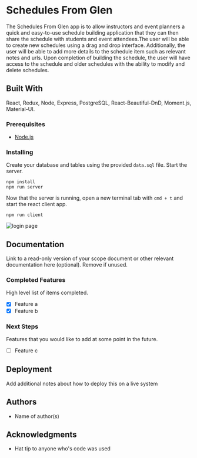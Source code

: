 # Schedules From Glen

The Schedules From Glen app is to allow instructors and event planners a quick and easy-to-use schedule building application that they can then share the schedule with students and event attendees.The user will be able to create new schedules using a drag and drop interface. Additionally, the user will be able to add more details to the schedule item such as relevant notes and urls. Upon completion of building the schedule, the user will have access to the schedule and older schedules with the ability to modify and delete schedules.

## Built With

React, Redux, Node, Express, PostgreSQL, React-Beautiful-DnD, Moment.js, Material-UI.

### Prerequisites

- [Node.js](https://nodejs.org/en/)

### Installing

Create your database and tables using the provided `data.sql` file. Start the server.

```
npm install
npm run server
```

Now that the server is running, open a new terminal tab with `cmd + t` and start the react client app.

```
npm run client
```

![login page](components/image/login)

## Documentation

Link to a read-only version of your scope document or other relevant documentation here (optional). Remove if unused.

### Completed Features

High level list of items completed.

- [x] Feature a
- [x] Feature b

### Next Steps

Features that you would like to add at some point in the future.

- [ ] Feature c

## Deployment

Add additional notes about how to deploy this on a live system

## Authors

* Name of author(s)


## Acknowledgments

* Hat tip to anyone who's code was used
